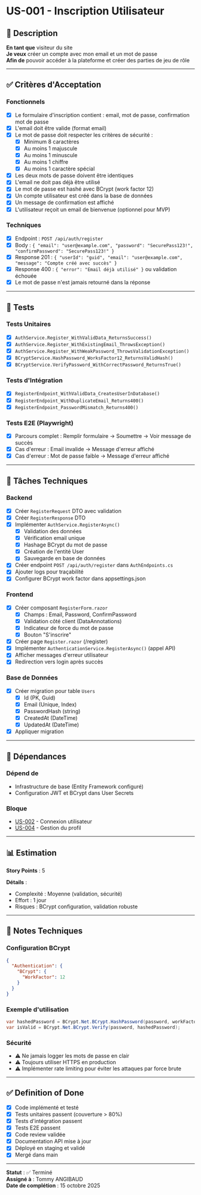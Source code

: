 # US-001 - Inscription Utilisateur

## 📝 Description

**En tant que** visiteur du site  
**Je veux** créer un compte avec mon email et un mot de passe  
**Afin de** pouvoir accéder à la plateforme et créer des parties de jeu de rôle

---

## ✅ Critères d'Acceptation

### Fonctionnels
- [x] Le formulaire d'inscription contient : email, mot de passe, confirmation mot de passe
- [x] L'email doit être valide (format email)
- [x] Le mot de passe doit respecter les critères de sécurité :
  - [x] Minimum 8 caractères
  - [x] Au moins 1 majuscule
  - [x] Au moins 1 minuscule
  - [x] Au moins 1 chiffre
  - [x] Au moins 1 caractère spécial
- [x] Les deux mots de passe doivent être identiques
- [x] L'email ne doit pas déjà être utilisé
- [x] Le mot de passe est hashé avec BCrypt (work factor 12)
- [x] Un compte utilisateur est créé dans la base de données
- [x] Un message de confirmation est affiché
- [x] L'utilisateur reçoit un email de bienvenue (optionnel pour MVP)

### Techniques
- [x] Endpoint : `POST /api/auth/register`
- [x] Body : `{ "email": "user@example.com", "password": "SecurePass123!", "confirmPassword": "SecurePass123!" }`
- [x] Response 201 : `{ "userId": "guid", "email": "user@example.com", "message": "Compte créé avec succès" }`
- [x] Response 400 : `{ "error": "Email déjà utilisé" }` ou validation échouée
- [x] Le mot de passe n'est jamais retourné dans la réponse

---

## 🧪 Tests

### Tests Unitaires
- [x] `AuthService.Register_WithValidData_ReturnsSuccess()`
- [x] `AuthService.Register_WithExistingEmail_ThrowsException()`
- [x] `AuthService.Register_WithWeakPassword_ThrowsValidationException()`
- [x] `BCryptService.HashPassword_WorksFactor12_ReturnsValidHash()`
- [x] `BCryptService.VerifyPassword_WithCorrectPassword_ReturnsTrue()`

### Tests d'Intégration
- [x] `RegisterEndpoint_WithValidData_CreatesUserInDatabase()`
- [x] `RegisterEndpoint_WithDuplicateEmail_Returns400()`
- [x] `RegisterEndpoint_PasswordMismatch_Returns400()`

### Tests E2E (Playwright)
- [x] Parcours complet : Remplir formulaire → Soumettre → Voir message de succès
- [x] Cas d'erreur : Email invalide → Message d'erreur affiché
- [x] Cas d'erreur : Mot de passe faible → Message d'erreur affiché

---

## 🔧 Tâches Techniques

### Backend
- [x] Créer `RegisterRequest` DTO avec validation
- [x] Créer `RegisterResponse` DTO
- [x] Implémenter `AuthService.RegisterAsync()`
  - [x] Validation des données
  - [x] Vérification email unique
  - [x] Hashage BCrypt du mot de passe
  - [x] Création de l'entité User
  - [x] Sauvegarde en base de données
- [x] Créer endpoint `POST /api/auth/register` dans `AuthEndpoints.cs`
- [x] Ajouter logs pour traçabilité
- [x] Configurer BCrypt work factor dans appsettings.json

### Frontend
- [x] Créer composant `RegisterForm.razor`
  - [x] Champs : Email, Password, ConfirmPassword
  - [x] Validation côté client (DataAnnotations)
  - [x] Indicateur de force du mot de passe
  - [x] Bouton "S'inscrire"
- [x] Créer page `Register.razor` (/register)
- [x] Implémenter `AuthenticationService.RegisterAsync()` (appel API)
- [x] Afficher messages d'erreur utilisateur
- [x] Redirection vers login après succès

### Base de Données
- [x] Créer migration pour table `Users`
  - [x] Id (PK, Guid)
  - [x] Email (Unique, Index)
  - [x] PasswordHash (string)
  - [x] CreatedAt (DateTime)
  - [x] UpdatedAt (DateTime)
- [x] Appliquer migration

---

## 🔗 Dépendances

### Dépend de
- Infrastructure de base (Entity Framework configuré)
- Configuration JWT et BCrypt dans User Secrets

### Bloque
- [US-002](./US-002-connexion-utilisateur.md) - Connexion utilisateur
- [US-004](./US-004-profil-utilisateur.md) - Gestion du profil

---

## 📊 Estimation

**Story Points** : 5

**Détails** :
- Complexité : Moyenne (validation, sécurité)
- Effort : 1 jour
- Risques : BCrypt configuration, validation robuste

---

## 📝 Notes Techniques

### Configuration BCrypt
```json
{
  "Authentication": {
    "BCrypt": {
      "WorkFactor": 12
    }
  }
}
```

### Exemple d'utilisation
```csharp
var hashedPassword = BCrypt.Net.BCrypt.HashPassword(password, workFactor: 12);
var isValid = BCrypt.Net.BCrypt.Verify(password, hashedPassword);
```

### Sécurité
- ⚠️ Ne jamais logger les mots de passe en clair
- ⚠️ Toujours utiliser HTTPS en production
- ⚠️ Implémenter rate limiting pour éviter les attaques par force brute

---

## ✅ Definition of Done

- [x] Code implémenté et testé
- [x] Tests unitaires passent (couverture > 80%)
- [x] Tests d'intégration passent
- [x] Tests E2E passent
- [x] Code review validée
- [x] Documentation API mise à jour
- [x] Déployé en staging et validé
- [x] Mergé dans main

---

**Statut** : ✅ Terminé  
**Assigné à** : Tommy ANGIBAUD  
**Date de complétion** : 15 octobre 2025
